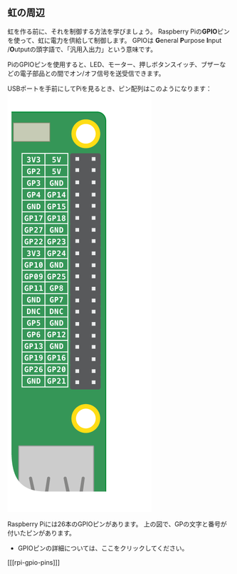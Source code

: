 ## 虹の周辺

虹を作る前に、それを制御する方法を学びましょう。 Raspberry Piの**GPIO**ピンを使って、虹に電力を供給して制御します。 GPIOは **G**eneral **P**urpose **I**nput /**O**utputの頭字語で、「汎用入出力」という意味です。

PiのGPIOピンを使用すると、LED、モーター、押しボタンスイッチ、ブザーなどの電子部品との間でオン/オフ信号を送受信できます。

USBポートを手前にしてPiを見るとき、ピン配列はこのようになります： ![GPIO配列](images/gpio-upright.png)

Raspberry Piには26本のGPIOピンがあります。 上の図で、GPの文字と番号が付いたピンがあります。

+ GPIOピンの詳細については、ここをクリックしてください。

[[[rpi-gpio-pins]]]